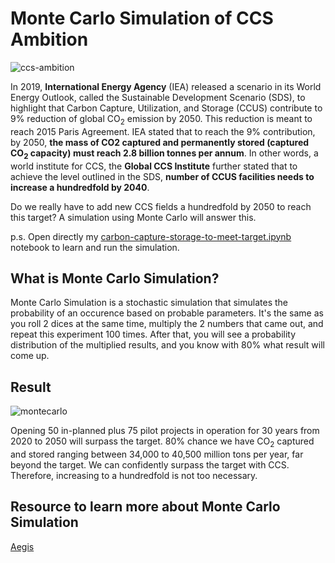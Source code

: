 # Monte Carlo Simulation of CCS Ambition

![ccs-ambition](https://user-images.githubusercontent.com/51282928/72867252-e2ad4a00-3d10-11ea-9fb0-1a2ae3e56843.png)

In 2019, **International Energy Agency** (IEA) released a scenario in its World Energy Outlook, called the Sustainable Development Scenario (SDS), to highlight that Carbon Capture, Utilization, and Storage (CCUS) contribute to 9% reduction of global CO<sub>2</sub> emission by 2050. This reduction is meant to reach 2015 Paris Agreement. IEA stated that to reach the 9% contribution, by 2050, **the mass of CO2 captured and permanently stored (captured CO<sub>2</sub> capacity) must reach 2.8 billion tonnes per annum**. In other words, a world institute for CCS, the **Global CCS Institute** further stated that to achieve the level outlined in the SDS, **number of CCUS facilities needs to increase a hundredfold by 2040**.

Do we really have to add new CCS fields a hundredfold by 2050 to reach this target? A simulation using Monte Carlo will answer this. 

p.s. Open directly my [carbon-capture-storage-to-meet-target.ipynb](https://github.com/yohanesnuwara/climate-ambition/blob/master/carbon_capture_storage_to_meet_target.ipynb) notebook to learn and run the simulation. 

## What is Monte Carlo Simulation?

Monte Carlo Simulation is a stochastic simulation that simulates the probability of an occurence based on probable parameters. It's the same as you roll 2 dices at the same time, multiply the 2 numbers that came out, and repeat this experiment 100 times. After that, you will see a probability distribution of the multiplied results, and you know with 80% what result will come up. 

## Result

![montecarlo](https://user-images.githubusercontent.com/51282928/72867516-cc53be00-3d11-11ea-804c-458ad2dca470.png)

Opening 50 in-planned plus 75 pilot projects in operation for 30 years from 2020 to 2050 will surpass the target. 80% chance we have CO<sub>2</sub> captured and stored ranging between 34,000 to 40,500 million tons per year, far beyond the target. We can confidently surpass the target with CCS. Therefore, increasing to a hundredfold is not too necessary. 

## Resource to learn more about Monte Carlo Simulation

[Aegis](https://aegis4048.github.io/uncertainty-modeling-with-monte-carlo-simulation)
